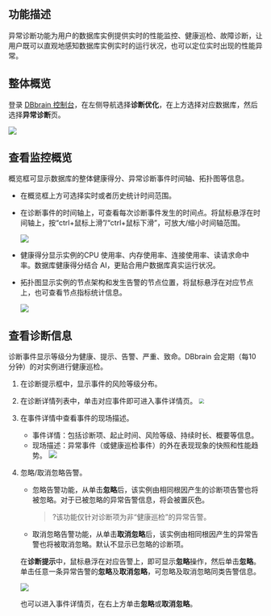 ## 功能描述

异常诊断功能为用户的数据库实例提供实时的性能监控、健康巡检、故障诊断，让用户既可以直观地感知数据库实例实时的运行状况，也可以定位实时出现的性能异常。

## 整体概览

登录 [DBbrain 控制台](https://console.cloud.tencent.com/dbbrain/analysis)，在左侧导航选择**诊断优化**，在上方选择对应数据库，然后选择**异常诊断**页。

![](https://qcloudimg.tencent-cloud.cn/raw/21fa7f153d181f9f0e926b8fb13665ae.png)

## 查看监控概览

概览框可显示数据库的整体健康得分、异常诊断事件时间轴、拓扑图等信息。

- 在概览框上方可选择实时或者历史统计时间范围。

- 在诊断事件的时间轴上，可查看每次诊断事件发生的时间点。将鼠标悬浮在时间轴上，按“ctrl+鼠标上滑”/“ctrl+鼠标下滑”，可放大/缩小时间轴范围。

  ![](https://qcloudimg.tencent-cloud.cn/raw/91cde10ddbc8a66d7aef7d49d5cd48a7.png)

- 健康得分显示实例的CPU 使用率、内存使用率、连接使用率、读请求命中率。数据库健康得分结合 AI，更贴合用户数据库真实运行状况。

- 拓扑图显示实例的节点架构和发生告警的节点位置，将鼠标悬浮在对应节点上，也可查看节点指标统计信息。

  ![](https://qcloudimg.tencent-cloud.cn/raw/b70a3e7c6be970b0c7e2f12330f225ca.png)

## 查看诊断信息

诊断事件显示等级分为健康、提示、告警、严重、致命。DBbrain 会定期（每10分钟）的对实例进行健康巡检。

1. 在诊断提示框中，显示事件的风险等级分布。
2. 在诊断详情列表中，单击对应事件即可进入事件详情页。
   <img src="https://qcloudimg.tencent-cloud.cn/raw/7489336bf9f346648c41f6b2cca51d7b.png" style="zoom:67%;" />

4. 在事件详情中查看事件的现场描述。
   - 事件详情：包括诊断项、起止时间、风险等级、持续时长、概要等信息。
   - 现场描述：异常事件（或健康巡检事件）的外在表现现象的快照和性能趋势。
     ![](https://qcloudimg.tencent-cloud.cn/raw/d1b5fc455b563181f3829a176ca3a191.png)
5. 忽略/取消忽略告警。
   - 忽略告警功能，从单击**忽略**后，该实例由相同根因产生的诊断项告警也将被忽略。对于已被忽略的异常告警信息，将会被置灰色。

     >?该功能仅针对诊断项为非“健康巡检”的异常告警。

   - 取消忽略告警功能，从单击**取消忽略**后，该实例由相同根因产生的异常告警也将被取消忽略。默认不显示已忽略的诊断项。

   在**诊断提示**中，鼠标悬浮在对应告警上，即可显示**忽略**操作，然后单击**忽略**。单击任意一条异常告警的**忽略**及**取消忽略**，可忽略及取消忽略同类告警信息。

   ![](https://qcloudimg.tencent-cloud.cn/raw/3aa843d06a448c8fc73b89b7c57c3bd7.png)

   也可以进入事件详情页，在右上方单击**忽略**或**取消忽略**。

